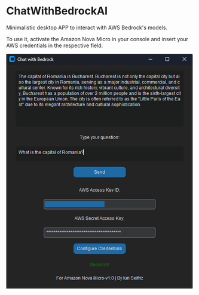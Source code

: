 # ChatWithBedrockAI
Minimalistic desktop APP to interact with AWS Bedrock's models.

To use it, activate the Amazon Nova Micro in your console and insert your AWS credentials in the respective field.

![Interface](/img/chatwithbedrock.png)
